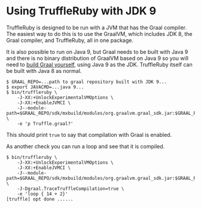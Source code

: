 # Using TruffleRuby with JDK 9

TruffleRuby is designed to be run with a JVM that has the Graal compiler. The
easiest way to do this is to use the GraalVM, which includes JDK 8, the Graal
compiler, and TruffleRuby, all in one package.

It is also possible to run on Java 9, but Graal needs to be built with Java 9
and there is no binary distribution of GraalVM based on Java 9 so you will
need to [build Graal yourself](../contributor/building-graal.md), using Java
9 as the JDK. TruffleRuby itself can be built with Java 8 as normal.

```
$ GRAAL_REPO=...path to graal repository built with JDK 9...
$ export JAVACMD=...java 9...
$ bin/truffleruby \
    -J-XX:+UnlockExperimentalVMOptions \
    -J-XX:+EnableJVMCI \
    -J--module-path=$GRAAL_REPO/sdk/mxbuild/modules/org.graalvm.graal_sdk.jar:$GRAAL_REPO/truffle/mxbuild/modules/com.oracle.truffle.truffle_api.jar:$GRAAL_REPO/compiler/mxbuild/modules/jdk.internal.vm.compiler.jar \
    -e 'p Truffle.graal?'
```

This should print `true` to say that compilation with Graal is enabled.

As another check you can run a loop and see that it is compiled.

```
$ bin/truffleruby \
    -J-XX:+UnlockExperimentalVMOptions \
    -J-XX:+EnableJVMCI \
    -J--module-path=$GRAAL_REPO/sdk/mxbuild/modules/org.graalvm.graal_sdk.jar:$GRAAL_REPO/truffle/mxbuild/modules/com.oracle.truffle.truffle_api.jar:$GRAAL_REPO/compiler/mxbuild/modules/jdk.internal.vm.compiler.jar \
    -J-Dgraal.TraceTruffleCompilation=true \
    -e 'loop { 14 + 2}'
[truffle] opt done ......
```
